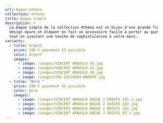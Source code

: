 ```yaml
---
url: bague-athena
collection: athena
title: Bague simple
description: >
  La bague simple de la collection Athéna est un bijou d'une grande finesse. Son
  design épuré et élégant en fait un accessoire facile à porter au quotidien,
  tout en ajoutant une touche de sophistication à votre main.
variants:
  - title: Argent
    price: 190 € paiement X3 possible
    color: Argent
    images:
      - image: /images/VINCENT ARNOULD 45.jpg
      - image: /images/VINCENT ARNOULD 52.jpg
      - image: /images/VINCENT ARNOULD 50.jpg
      - image: /images/IMG-20250804-WA0009.jpg
  - title: "Doré "
    price: 190 € paiement X3 possible
    color: Doré
    images:
      - image: /images/VINCENT ARNOULD BAGUE 2 DOIGTS 191-1.jpg
      - image: /images/VINCENT ARNOULD BAGUE 2 DOIGTS 183.jpg
      - image: /images/VINCENT ARNOULD BAGUE 2 DOIGTS 182.jpg
      - image: /images/VINCENT ARNOULD BAGUE 2 DOIGTS 92-1.jpg
---
```

